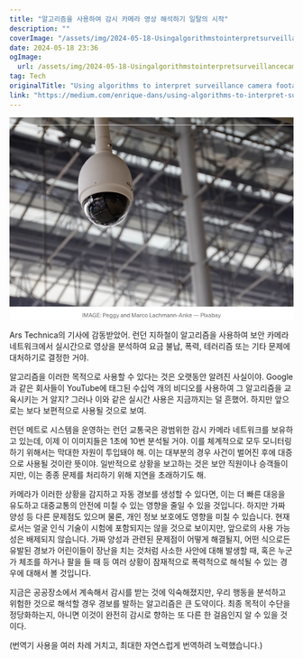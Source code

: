 ```yaml
---
title: "알고리즘을 사용하여 감시 카메라 영상 해석하기 일탈의 시작"
description: ""
coverImage: "/assets/img/2024-05-18-Usingalgorithmstointerpretsurveillancecamerafootagethethinendofthewedge_0.png"
date: 2024-05-18 23:36
ogImage: 
  url: /assets/img/2024-05-18-Usingalgorithmstointerpretsurveillancecamerafootagethethinendofthewedge_0.png
tag: Tech
originalTitle: "Using algorithms to interpret surveillance camera footage: the thin end of the wedge?"
link: "https://medium.com/enrique-dans/using-algorithms-to-interpret-surveillance-camera-footage-the-thin-end-of-the-wedge-063bbeb411f6"
---
```



![Image](/assets/img/2024-05-18-Usingalgorithmstointerpretsurveillancecamerafootagethethinendofthewedge_0.png)

Ars Technica의 기사에 감동받았어. 런던 지하철이 알고리즘을 사용하여 보안 카메라 네트워크에서 실시간으로 영상을 분석하여 요금 불납, 폭력, 테러리즘 또는 기타 문제에 대처하기로 결정한 거야.

알고리즘을 이러한 목적으로 사용할 수 있다는 것은 오랫동안 알려진 사실이야. Google과 같은 회사들이 YouTube에 태그된 수십억 개의 비디오를 사용하여 그 알고리즘을 교육시키는 거 알지? 그러나 이와 같은 실시간 사용은 지금까지는 덜 흔했어. 하지만 앞으로는 보다 보편적으로 사용될 것으로 보여.

런던 메트로 시스템을 운영하는 런던 교통국은 광범위한 감시 카메라 네트워크를 보유하고 있는데, 이제 이 이미지들은 1초에 10번 분석될 거야. 이를 체계적으로 모두 모니터링하기 위해서는 막대한 자원이 투입돼야 해. 이는 대부분의 경우 사건이 벌어진 후에 대증으로 사용될 것이란 뜻이야. 일반적으로 상황을 보고하는 것은 보안 직원이나 승객들이지만, 이는 종종 문제를 처리하기 위해 지연을 초래하기도 해.

<div class="content-ad"></div>

카메라가 이러한 상황을 감지하고 자동 경보를 생성할 수 있다면, 이는 더 빠른 대응을 유도하고 대중교통의 안전에 미칠 수 있는 영향을 줄일 수 있을 것입니다. 하지만 가짜 양성 등 다른 문제점도 있으며 물론, 개인 정보 보호에도 영향을 미칠 수 있습니다. 현재로서는 얼굴 인식 기술이 시험에 포함되지는 않을 것으로 보이지만, 앞으로의 사용 가능성은 배제되지 않습니다. 가짜 양성과 관련된 문제점이 어떻게 해결될지, 어떤 식으로든 유발된 경보가 어린이들이 장난을 치는 것처럼 사소한 사안에 대해 발생할 때, 혹은 누군가 체조를 하거나 팔을 들 때 등 여러 상황이 잠재적으로 폭력적으로 해석될 수 있는 경우에 대해서 볼 것입니다.

지금은 공공장소에서 계속해서 감시를 받는 것에 익숙해졌지만, 우리 행동을 분석하고 위험한 것으로 해석할 경우 경보를 발하는 알고리즘은 큰 도약이다. 최종 목적이 수단을 정당화하는지, 아니면 이것이 완전히 감시로 향하는 또 다른 한 걸음인지 알 수 있을 것이다.

(번역기 사용을 여러 차례 거치고, 최대한 자연스럽게 번역하려 노력했습니다.)